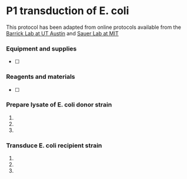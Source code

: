 # P1 transduction of E. coli 

This protocol has been adapted from online protocols available from the [Barrick Lab at UT Austin](http://barricklab.org/twiki/bin/view/Lab/ProtocolsP1Transduction) and [Sauer Lab at MIT](https://openwetware.org/wiki/Sauer:P1vir_phage_transduction) 

### Equipment and supplies

- [ ] 


### Reagents and materials

- [ ] 

### Prepare lysate of E. coli donor strain

1. 
2. 
3. 

### Transduce E. coli recipient strain

1. 
2. 
3. 
